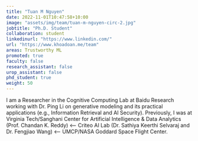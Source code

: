 ```yaml
---
title: "Tuan M Nguyen"
date: 2022-11-01T10:47:58+10:00
image: "assets/img/team/tuan-m-nguyen-circ-2.jpg"
jobtitle: "Ph.D. Student"
collaboration: student
linkedinurl: "https://www.linkedin.com/"
url: "https://www.khoadoan.me/team"
areas: Trustworthy ML
promoted: true
faculty: false
research_assistant: false
urop_assistant: false
phd_student: true
weight: 50
---
```


I am a Researcher in the Cognitive Computing Lab at Baidu Research working with Dr. Ping Li on generative modeling and its practical applications (e.g., Information Retrieval and AI Security). Previously, I was at Virginia Tech/Sanghani Center for Artificial Intelligence & Data Analytics (Prof. Chandan K. Reddy) ⟵ Criteo AI Lab (Dr. Sathiya Keerthi Selvaraj and Dr. Fengjiao Wang) ⟵ UMCP/NASA Goddard Space Flight Center. 
